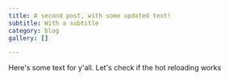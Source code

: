 ```yaml
---
title: A second post, with some updated text!
subtitle: With a subtitle
category: blog
gallery: []

---
```

Here's some text for y'all. Let's check if the hot reloading works
